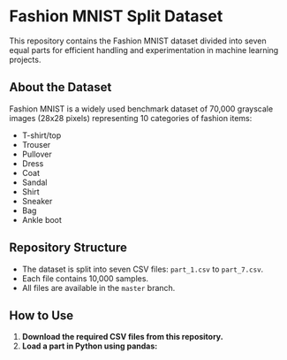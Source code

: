 # Fashion MNIST Split Dataset

This repository contains the Fashion MNIST dataset divided into seven equal parts for efficient handling and experimentation in machine learning projects.

## About the Dataset

Fashion MNIST is a widely used benchmark dataset of 70,000 grayscale images (28x28 pixels) representing 10 categories of fashion items:
- T-shirt/top
- Trouser
- Pullover
- Dress
- Coat
- Sandal
- Shirt
- Sneaker
- Bag
- Ankle boot

## Repository Structure

- The dataset is split into seven CSV files: `part_1.csv` to `part_7.csv`.
- Each file contains 10,000 samples.
- All files are available in the `master` branch.

## How to Use

1. **Download the required CSV files from this repository.**
2. **Load a part in Python using pandas:**
